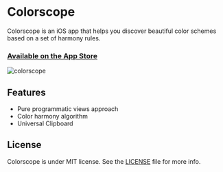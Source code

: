 # Colorscope
Colorscope is an iOS app that helps you discover beautiful color schemes based on a set of harmony rules.

### [Available on the App Store](https://appsto.re/us/ee7Gfb.i)

![colorscope](https://cloud.githubusercontent.com/assets/16951799/25067811/402f4a54-2214-11e7-9a32-1e8b8c0382f7.png)

## Features

* Pure programmatic views approach
* Color harmony algorithm
* Universal Clipboard

## License

Colorscope is under MIT license. See the [LICENSE](./LICENSE.md) file for more info.
